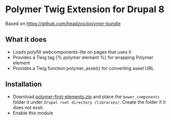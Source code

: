 # Polymer Twig Extension for Drupal 8

Based on https://github.com/headzoo/polymer-bundle

## What it does
 - Loads polyfill webcomponents-lite on pages that uses it
 - Provides a Twig tag {% polymer element %} for wrapping Polymer element
 - Provides a Twig function polymer_asset() for converting asset URL

## Installation
 - Download [polymer-first-elements.zip](https://github.com/googlecodelabs/polymer-first-elements/releases/download/v1.0/polymer-first-elements.zip) and place the `bower_components` folder it under `Drupal root directory /libraries/`. Create the folder if it does not exsit.
 - Enable this module
